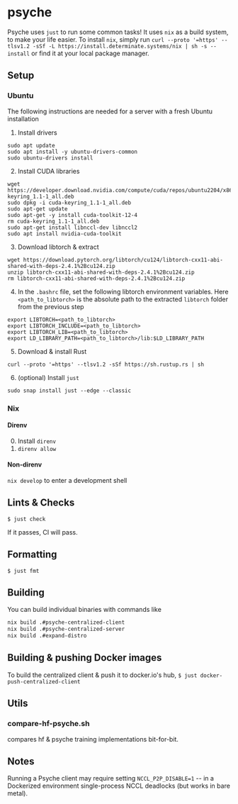 # psyche

Psyche uses `just` to run some common tasks!
It uses `nix` as a build system, to make your life easier.
To install `nix`, simply run `curl --proto '=https' --tlsv1.2 -sSf -L https://install.determinate.systems/nix | sh -s -- install` or find it at your local package manager.

## Setup

### Ubuntu

The following instructions are needed for a server with a fresh Ubuntu installation

1. Install drivers

```
sudo apt update
sudo apt install -y ubuntu-drivers-common
sudo ubuntu-drivers install
```

2. Install CUDA libraries

```
wget https://developer.download.nvidia.com/compute/cuda/repos/ubuntu2204/x86_64/cuda-keyring_1.1-1_all.deb
sudo dpkg -i cuda-keyring_1.1-1_all.deb
sudo apt-get update
sudo apt-get -y install cuda-toolkit-12-4
rm cuda-keyring_1.1-1_all.deb
sudo apt-get install libnccl-dev libnccl2
sudo apt install nvidia-cuda-toolkit
```

3. Download libtorch & extract

```
wget https://download.pytorch.org/libtorch/cu124/libtorch-cxx11-abi-shared-with-deps-2.4.1%2Bcu124.zip
unzip libtorch-cxx11-abi-shared-with-deps-2.4.1%2Bcu124.zip
rm libtorch-cxx11-abi-shared-with-deps-2.4.1%2Bcu124.zip
```

4. In the `.bashrc` file, set the following libtorch environment variables. Here `<path_to_libtorch>` is the absolute path
to the extracted `libtorch` folder from the previous step

```
export LIBTORCH=<path_to_libtorch>
export LIBTORCH_INCLUDE=<path_to_libtorch>
export LIBTORCH_LIB=<path_to_libtorch>
export LD_LIBRARY_PATH=<path_to_libtorch>/lib:$LD_LIBRARY_PATH
```

5. Download & install Rust

```
curl --proto '=https' --tlsv1.2 -sSf https://sh.rustup.rs | sh
```

6. (optional) Install `just`

```
sudo snap install just --edge --classic
```

### Nix

#### Direnv

0. Install `direnv`
1. `direnv allow`

#### Non-direnv

`nix develop` to enter a development shell

## Lints & Checks

`$ just check`

If it passes, CI will pass.

## Formatting

`$ just fmt`

## Building

You can build individual binaries with commands like

```bash
nix build .#psyche-centralized-client
nix build .#psyche-centralized-server
nix build .#expand-distro
```

## Building & pushing Docker images

To build the centralized client & push it to docker.io's hub,
`$ just docker-push-centralized-client`

## Utils

### compare-hf-psyche.sh

compares hf & psyche training implementations bit-for-bit.

## Notes

Running a Psyche client may require setting `NCCL_P2P_DISABLE=1` -- in a Dockerized environment single-process NCCL deadlocks (but works in bare metal).
